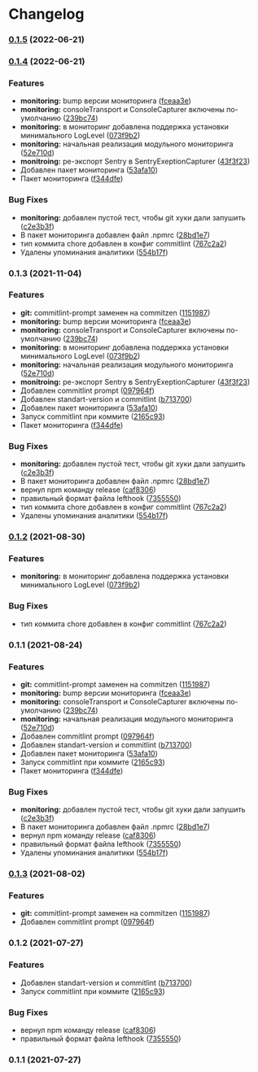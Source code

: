 # Changelog
### [0.1.5](https://github.com/gooditworks/shared/compare/v0.1.4...v0.1.5) (2022-06-21)

### [0.1.4](https://github.com/gooditworks/shared/compare/v0.1.3...v0.1.4) (2022-06-21)


### Features

* **monitoring:** bump версии мониторинга ([fceaa3e](https://github.com/gooditworks/shared/commit/fceaa3eda1b7fa0a5d68e5c829337dc42f70e3a7))
* **monitoring:** consoleTransport и ConsoleCapturer включены по-умолчанию ([239bc74](https://github.com/gooditworks/shared/commit/239bc742ec0d560fbd82708bfae36a3459074a73))
* **monitoring:** в мониторинг добавлена поддержка установки минимального LogLevel ([073f9b2](https://github.com/gooditworks/shared/commit/073f9b2f53416b86ef5d4729e3ff2c7c2eb68869))
* **monitoring:** начальная реализация модульного мониторинга ([52e710d](https://github.com/gooditworks/shared/commit/52e710d00490d4c298bac5c7dbbb737adca7836f))
* **monitroing:** ре-экспорт Sentry в SentryExeptionCapturer ([43f3f23](https://github.com/gooditworks/shared/commit/43f3f23d1b02e5081390d16193f3287ce794f6bd))
* Добавлен пакет мониторинга ([53afa10](https://github.com/gooditworks/shared/commit/53afa10733a14993cf3bfa0406a13b50de90b545))
* Пакет мониторинга ([f344dfe](https://github.com/gooditworks/shared/commit/f344dfe06f806087873c3f086d2d9667f949b30b))


### Bug Fixes

* **monitoring:** добавлен пустой тест, чтобы git хуки дали запушить ([c2e3b3f](https://github.com/gooditworks/shared/commit/c2e3b3fa57213237f4ed7cb5d7985715d59ecd9f))
* В пакет мониторинга добавлен файл .npmrc ([28bd1e7](https://github.com/gooditworks/shared/commit/28bd1e72ff2c81326d050a21bb74a3a0090a35ee))
* тип коммита chore добавлен в конфиг commitlint ([767c2a2](https://github.com/gooditworks/shared/commit/767c2a26eea5665c18ad9946a3a27336d0abe493))
* Удалены упоминания аналитики ([554b17f](https://github.com/gooditworks/shared/commit/554b17f1273e81cc4314e1634a096149754bc60a))

### 0.1.3 (2021-11-04)


### Features

* **git:** commitlint-prompt заменен на commitzen ([1151987](https://github.com/gooditworks/shared/commit/11519871f0942c247400c89ebcbe78771373f11d))
* **monitoring:** bump версии мониторинга ([fceaa3e](https://github.com/gooditworks/shared/commit/fceaa3eda1b7fa0a5d68e5c829337dc42f70e3a7))
* **monitoring:** consoleTransport и ConsoleCapturer включены по-умолчанию ([239bc74](https://github.com/gooditworks/shared/commit/239bc742ec0d560fbd82708bfae36a3459074a73))
* **monitoring:** в мониторинг добавлена поддержка установки минимального LogLevel ([073f9b2](https://github.com/gooditworks/shared/commit/073f9b2f53416b86ef5d4729e3ff2c7c2eb68869))
* **monitoring:** начальная реализация модульного мониторинга ([52e710d](https://github.com/gooditworks/shared/commit/52e710d00490d4c298bac5c7dbbb737adca7836f))
* **monitroing:** ре-экспорт Sentry в SentryExeptionCapturer ([43f3f23](https://github.com/gooditworks/shared/commit/43f3f23d1b02e5081390d16193f3287ce794f6bd))
* Добавлен commitlint prompt ([097964f](https://github.com/gooditworks/shared/commit/097964fbd1ee8b7bd503f8898bea66d3b20eaeca))
* Добавлен standart-version и commitlint ([b713700](https://github.com/gooditworks/shared/commit/b713700a6f22366675c411139ab916f30ea54506))
* Добавлен пакет мониторинга ([53afa10](https://github.com/gooditworks/shared/commit/53afa10733a14993cf3bfa0406a13b50de90b545))
* Запуск commitlint при коммите ([2165c93](https://github.com/gooditworks/shared/commit/2165c93cb5c611650695a34712aa75323df5f747))
* Пакет мониторинга ([f344dfe](https://github.com/gooditworks/shared/commit/f344dfe06f806087873c3f086d2d9667f949b30b))


### Bug Fixes

* **monitoring:** добавлен пустой тест, чтобы git хуки дали запушить ([c2e3b3f](https://github.com/gooditworks/shared/commit/c2e3b3fa57213237f4ed7cb5d7985715d59ecd9f))
* В пакет мониторинга добавлен файл .npmrc ([28bd1e7](https://github.com/gooditworks/shared/commit/28bd1e72ff2c81326d050a21bb74a3a0090a35ee))
* вернул npm команду release ([caf8306](https://github.com/gooditworks/shared/commit/caf8306c28ce101418657c9efb73250c32319ebe))
* правильный формат файла lefthook ([7355550](https://github.com/gooditworks/shared/commit/735555070f27c69440663db0fec486750c42291f))
* тип коммита chore добавлен в конфиг commitlint ([767c2a2](https://github.com/gooditworks/shared/commit/767c2a26eea5665c18ad9946a3a27336d0abe493))
* Удалены упоминания аналитики ([554b17f](https://github.com/gooditworks/shared/commit/554b17f1273e81cc4314e1634a096149754bc60a))

### [0.1.2](https://github.com/gooditworks/shared/compare/v0.1.1...v0.1.2) (2021-08-30)


### Features

* **monitoring:** в мониторинг добавлена поддержка установки минимального LogLevel ([073f9b2](https://github.com/gooditworks/shared/commit/073f9b2f53416b86ef5d4729e3ff2c7c2eb68869))


### Bug Fixes

* тип коммита chore добавлен в конфиг commitlint ([767c2a2](https://github.com/gooditworks/shared/commit/767c2a26eea5665c18ad9946a3a27336d0abe493))

### 0.1.1 (2021-08-24)


### Features

* **git:** commitlint-prompt заменен на commitzen ([1151987](https://github.com/gooditworks/shared/commit/11519871f0942c247400c89ebcbe78771373f11d))
* **monitoring:** bump версии мониторинга ([fceaa3e](https://github.com/gooditworks/shared/commit/fceaa3eda1b7fa0a5d68e5c829337dc42f70e3a7))
* **monitoring:** consoleTransport и ConsoleCapturer включены по-умолчанию ([239bc74](https://github.com/gooditworks/shared/commit/239bc742ec0d560fbd82708bfae36a3459074a73))
* **monitoring:** начальная реализация модульного мониторинга ([52e710d](https://github.com/gooditworks/shared/commit/52e710d00490d4c298bac5c7dbbb737adca7836f))
* Добавлен commitlint prompt ([097964f](https://github.com/gooditworks/shared/commit/097964fbd1ee8b7bd503f8898bea66d3b20eaeca))
* Добавлен standart-version и commitlint ([b713700](https://github.com/gooditworks/shared/commit/b713700a6f22366675c411139ab916f30ea54506))
* Добавлен пакет мониторинга ([53afa10](https://github.com/gooditworks/shared/commit/53afa10733a14993cf3bfa0406a13b50de90b545))
* Запуск commitlint при коммите ([2165c93](https://github.com/gooditworks/shared/commit/2165c93cb5c611650695a34712aa75323df5f747))
* Пакет мониторинга ([f344dfe](https://github.com/gooditworks/shared/commit/f344dfe06f806087873c3f086d2d9667f949b30b))


### Bug Fixes

* **monitoring:** добавлен пустой тест, чтобы git хуки дали запушить ([c2e3b3f](https://github.com/gooditworks/shared/commit/c2e3b3fa57213237f4ed7cb5d7985715d59ecd9f))
* В пакет мониторинга добавлен файл .npmrc ([28bd1e7](https://github.com/gooditworks/shared/commit/28bd1e72ff2c81326d050a21bb74a3a0090a35ee))
* вернул npm команду release ([caf8306](https://github.com/gooditworks/shared/commit/caf8306c28ce101418657c9efb73250c32319ebe))
* правильный формат файла lefthook ([7355550](https://github.com/gooditworks/shared/commit/735555070f27c69440663db0fec486750c42291f))
* Удалены упоминания аналитики ([554b17f](https://github.com/gooditworks/shared/commit/554b17f1273e81cc4314e1634a096149754bc60a))

### [0.1.3](https://github.com/gooditworks/base/compare/v0.1.2...v0.1.3) (2021-08-02)


### Features

* **git:** commitlint-prompt заменен на commitzen ([1151987](https://github.com/gooditworks/base/commit/11519871f0942c247400c89ebcbe78771373f11d))
* Добавлен commitlint prompt ([097964f](https://github.com/gooditworks/base/commit/097964fbd1ee8b7bd503f8898bea66d3b20eaeca))

### 0.1.2 (2021-07-27)


### Features

* Добавлен standart-version и commitlint ([b713700](https://github.com/gooditworks/base/commit/b713700a6f22366675c411139ab916f30ea54506))
* Запуск commitlint при коммите ([2165c93](https://github.com/gooditworks/base/commit/2165c93cb5c611650695a34712aa75323df5f747))


### Bug Fixes

* вернул npm команду release ([caf8306](https://github.com/gooditworks/base/commit/caf8306c28ce101418657c9efb73250c32319ebe))
* правильный формат файла lefthook ([7355550](https://github.com/gooditworks/base/commit/735555070f27c69440663db0fec486750c42291f))

### 0.1.1 (2021-07-27)
